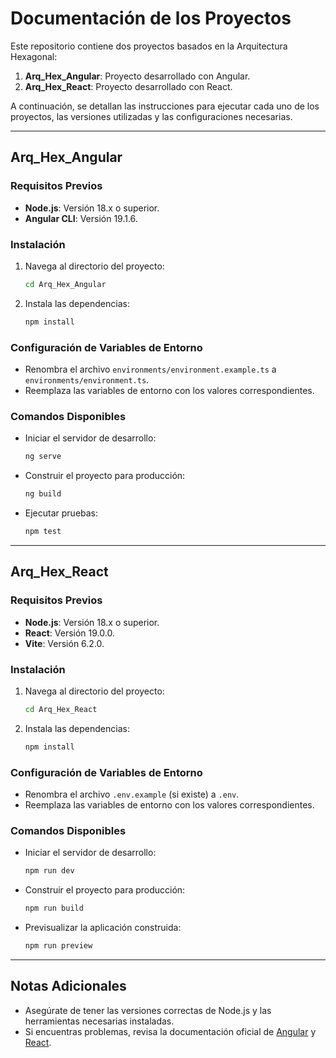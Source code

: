 # Documentación de los Proyectos

Este repositorio contiene dos proyectos basados en la Arquitectura Hexagonal:

1. **Arq_Hex_Angular**: Proyecto desarrollado con Angular.
2. **Arq_Hex_React**: Proyecto desarrollado con React.

A continuación, se detallan las instrucciones para ejecutar cada uno de los proyectos, las versiones utilizadas y las configuraciones necesarias.

---

## Arq_Hex_Angular

### Requisitos Previos

- **Node.js**: Versión 18.x o superior.
- **Angular CLI**: Versión 19.1.6.

### Instalación

1. Navega al directorio del proyecto:
   ```bash
   cd Arq_Hex_Angular
   ```
2. Instala las dependencias:
   ```bash
   npm install
   ```

### Configuración de Variables de Entorno

- Renombra el archivo `environments/environment.example.ts` a `environments/environment.ts`.
- Reemplaza las variables de entorno con los valores correspondientes.

### Comandos Disponibles

- Iniciar el servidor de desarrollo:
  ```bash
  ng serve
  ```
- Construir el proyecto para producción:
  ```bash
  ng build
  ```
- Ejecutar pruebas:
  ```bash
  npm test
  ```

---

## Arq_Hex_React

### Requisitos Previos

- **Node.js**: Versión 18.x o superior.
- **React**: Versión 19.0.0.
- **Vite**: Versión 6.2.0.

### Instalación

1. Navega al directorio del proyecto:
   ```bash
   cd Arq_Hex_React
   ```
2. Instala las dependencias:
   ```bash
   npm install
   ```

### Configuración de Variables de Entorno

- Renombra el archivo `.env.example` (si existe) a `.env`.
- Reemplaza las variables de entorno con los valores correspondientes.

### Comandos Disponibles

- Iniciar el servidor de desarrollo:
  ```bash
  npm run dev
  ```
- Construir el proyecto para producción:
  ```bash
  npm run build
  ```
- Previsualizar la aplicación construida:
  ```bash
  npm run preview
  ```

---

## Notas Adicionales

- Asegúrate de tener las versiones correctas de Node.js y las herramientas necesarias instaladas.
- Si encuentras problemas, revisa la documentación oficial de [Angular](https://angular.io/) y [React](https://reactjs.org/).

